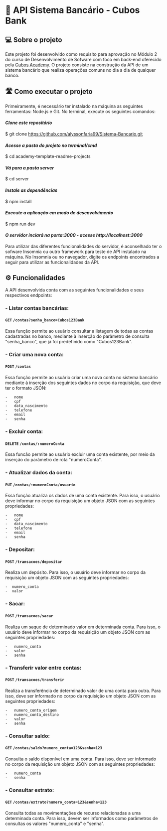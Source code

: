 #  🏦 API Sistema Bancário - Cubos Bank

## 💻 Sobre o projeto
  Este projeto foi desenvolvido como requisito para aprovação no Módulo 2 do curso de Desenvolvimento de Sofware com foco em back-end oferecido pela [Cubos Academy](https://cubos.academy/).
  O projeto consiste na construção da API de um sistema bancário que realiza operações comuns no dia a dia de qualquer banco.

## 🛣️ Como executar o projeto
  Primeiramente, é necessário ter instalado na máquina as seguintes ferramentas: Node.js e Git. No terminal, execute os seguintes comandos:

  
#### *Clone este repositório*
$ git clone https://github.com/alyssonfaria99/Sistema-Bancario.git

#### *Acesse a pasta do projeto no terminal/cmd*
$ cd academy-template-readme-projects

#### *Vá para a pasta server*
$ cd server

#### *Instale as dependências*
$ npm install

#### *Execute a aplicação em modo de desenvolvimento*
$ npm run dev

#### *O servidor inciará na porta:3000 - acesse http://localhost:3000*

Para utilizar das diferentes funcionalidades do servidor, é aconselhado ter o sofware Insomnia ou outro framework para teste de API instalado na máquina. No Insomnia ou no navegador, digite os endpoints encontrados a seguir
para utilizar as funcionalidades da API.


## ⚙️ Funcionalidades
  A API desenvolvida conta com as seguintes funcionalidades e seus respectivos endpoints:
  
### - **Listar contas bancárias:**
    
#### `GET` `/contas?senha_banco=Cubos123Bank`
Essa função permite ao usuário consultar a listagem de todas as contas cadastradas no banco, mediante à inserção 
do parâmetro de consulta "senha_banco", que já foi predefinido como "Cubos123Bank".
     
### - **Criar uma nova conta:**

#### `POST` `/contas`

Essa função permite ao usuário criar uma nova conta no sistema bancário mediante à inserção dos seguintes dados no
corpo da requisição, que deve ter o formato JSON:

    -   nome
    -   cpf 
    -   data_nascimento
    -   telefone
    -   email
    -   senha
    
### - **Excluir conta:**

#### `DELETE` `/contas/:numeroConta`

Essa funcão permite ao usuário excluir uma conta existente, por meio da inserção do parâmetro de rota "numeroConta".

### - Atualizar dados da conta:

#### `PUT` `/contas/:numeroConta/usuario`

Essa função atualiza os dados de uma conta existente. Para isso, o usuário deve informar no corpo da requisição um objeto JSON com as seguintes propriedades:

    -   nome
    -   cpf 
    -   data_nascimento
    -   telefone
    -   email
    -   senha


### - Depositar:

#### `POST` `/transacoes/depositar`

Realiza um depósito. Para isso, o usuário deve informar no corpo da requisição um objeto JSON com as seguintes propriedades:

    -  numero_conta
    -  valor

  
### - Sacar:

#### `POST` `/transacoes/sacar`

Realiza um saque de determinado valor em determinada conta. Para isso, o usuário deve informar no corpo da requisição um objeto JSON com as seguintes propriedades:

    -   numero_conta
    -   valor
    -   senha

### - Transferir valor entre contas:

#### `POST` `/transacoes/transferir`

Realiza a transferência de determinado valor de uma conta para outra. Para isso, deve ser informado no corpo da requisição um objeto JSON com as seguintes propriedades:

    -   numero_conta_origem
    -   numero_conta_destino
    -   valor
    -   senha
    
### - Consultar saldo:

#### `GET` `/contas/saldo?numero_conta=123&senha=123`

Consulta o saldo disponível em uma conta. Para isso, deve ser informado no corpo da requisição um objeto JSON com as seguintes propriedades:

    -   numero_conta
    -   senha
    
### - Consultar extrato:

#### `GET` `/contas/extrato?numero_conta=123&senha=123`

Consulta todas as movimentações de recurso relacionadas a uma determinada conta. Para isso, devem ser informados como parâmetros de consultas os valores "numero_conta" e "senha".
    
  
  
